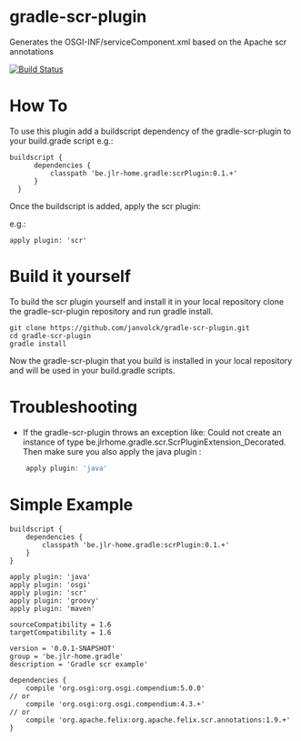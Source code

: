 gradle-scr-plugin
=================

Generates the OSGI-INF/serviceComponent.xml based on the Apache scr annotations

[![Build Status](https://travis-ci.org/protenhan/gradle-scr-plugin.svg?branch=master)](https://travis-ci.org/protenhan/gradle-scr-plugin)

How To
======
To use this plugin add a buildscript dependency of the gradle-scr-plugin to your build.grade script
e.g.:

    buildscript {
          dependencies {
              classpath 'be.jlr-home.gradle:scrPlugin:0.1.+'
          }
      }

Once the buildscript is added, apply the scr plugin:

e.g.:

    apply plugin: 'scr'


Build it yourself
=================
To build the scr plugin yourself and install it in your local repository clone the gradle-scr-plugin repository and run gradle install.

    git clone https://github.com/janvolck/gradle-scr-plugin.git
    cd gradle-scr-plugin
    gradle install

Now the gradle-scr-plugin that you build is installed in your local repository and will be used in your build.gradle scripts.


Troubleshooting
================
* If the gradle-scr-plugin throws an exception like: Could not create an instance of type be.jlrhome.gradle.scr.ScrPluginExtension_Decorated.
  Then make sure you also apply the java plugin :

```groovy
    apply plugin: 'java'
```

Simple Example
==============

    buildscript {
        dependencies {
            classpath 'be.jlr-home.gradle:scrPlugin:0.1.+'
        }
    }

    apply plugin: 'java'
    apply plugin: 'osgi'
    apply plugin: 'scr'
    apply plugin: 'groovy'
    apply plugin: 'maven'

    sourceCompatibility = 1.6
    targetCompatibility = 1.6

    version = '0.0.1-SNAPSHOT'
    group = 'be.jlr-home.gradle'
    description = 'Gradle scr example'

    dependencies {
        compile 'org.osgi:org.osgi.compendium:5.0.0'
    // or
        compile 'org.osgi:org.osgi.compendium:4.3.+'
    // or
        compile 'org.apache.felix:org.apache.felix.scr.annotations:1.9.+'
    }
